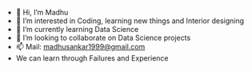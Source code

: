 - 👋 Hi, I’m Madhu
- 👀 I’m interested in Coding, learning new things and Interior designing
- 🌱 I’m currently learning Data Science
- 💞️ I’m looking to collaborate on Data Science projects
- 📫 Mail: madhusankar1999@gmail.com
- We can learn through Failures and Experience  

<!---
mad-huS/mad-huS is a ✨ special ✨ repository because its `README.md` (this file) appears on your GitHub profile.
You can click the Preview link to take a look at your changes.
--->
